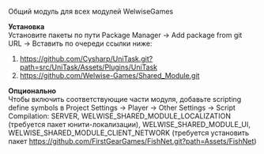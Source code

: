 Общий модуль для всех модулей WelwiseGames

<b>Установка</b><br>
Установите пакеты по пути Package Manager -> Add package from git URL -> Вставить по очереди ссылки ниже:

1. https://github.com/Cysharp/UniTask.git?path=src/UniTask/Assets/Plugins/UniTask
2. https://github.com/Welwise-Games/Shared_Module.git

<b>Опционально</b><br>
Чтобы включить соответствующие части модуля, добавьте scripting define symbols в Project Settings -> Player -> Other Settings -> Script Compilation:
SERVER, WELWISE_SHARED_MODULE_LOCALIZATION (требуется пакет юнити-локализации), WELWISE_SHARED_MODULE_UI, WELWISE_SHARED_MODULE_CLIENT_NETWORK (требуется установить пакет https://github.com/FirstGearGames/FishNet.git?path=Assets/FishNet)
